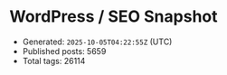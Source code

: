 # WordPress / SEO Snapshot

- Generated: `2025-10-05T04:22:55Z` (UTC)
- Published posts: 5659
- Total tags: 26114
